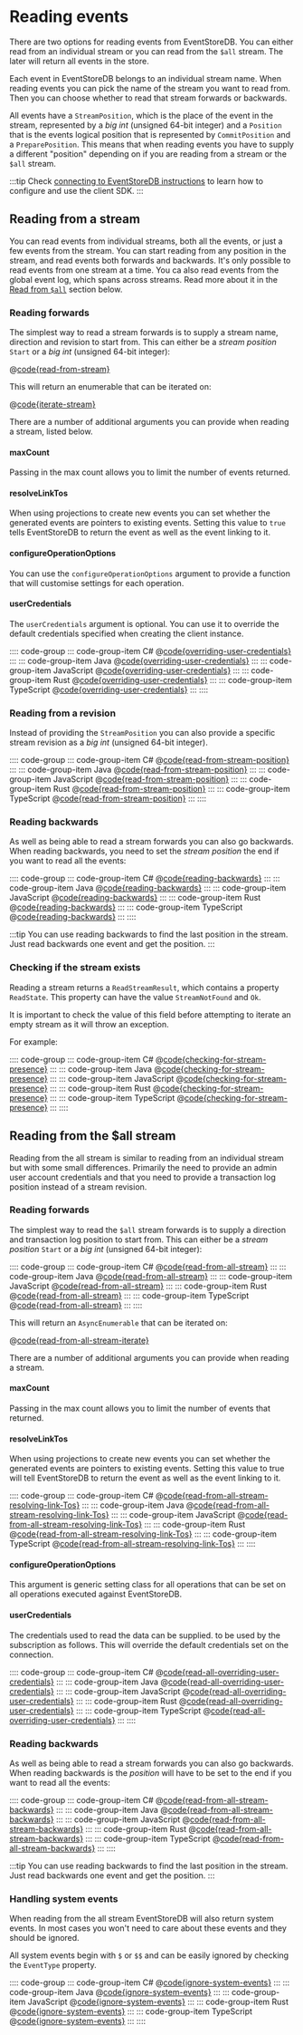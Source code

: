 # Reading events

There are two options for reading events from EventStoreDB. You can either read from an individual stream or you can read from the `$all` stream. The later will return all events in the store.

Each event in EventStoreDB belongs to an individual stream name. When reading events you can pick the name of the stream you want to read from. Then you can choose whether to read that stream forwards or backwards. 

All events have a `StreamPosition`, which is the place of the event in the stream, represented by a *big int* (unsigned 64-bit integer) and a `Position` that is the events logical position that is represented by `CommitPosition` and a `PreparePosition`. This means that when reading events you have to supply a different "position" depending on if you are reading from a stream or the `$all` stream.

:::tip
Check [connecting to EventStoreDB instructions](./README.md#required-packages) to learn how to configure and use the client SDK.
:::

## Reading from a stream

You can read events from individual streams, both all the events, or just a few events from the stream. You can start reading from any position in the stream, and read events both forwards and backwards. It's only possible to read events from one stream at a time. You ca also read events from the global event log, which spans across streams. Read more about it in the [Read from `$all`](#reading-from-the-all-stream) section below.

### Reading forwards

The simplest way to read a stream forwards is to supply a stream name, direction and revision to start from. This can either be a *stream position* `Start` or a *big int* (unsigned 64-bit integer):

@[code{read-from-stream}](@grpc/reading-events/Program.cs;@grpc/reading_events/ReadingEvents.java;@grpc/reading-events.js;@grpc/reading_events.rust;@grpc/reading-events.ts)

This will return an enumerable that can be iterated on:

@[code{iterate-stream}](@grpc/reading-events/Program.cs;@grpc/reading_events/ReadingEvents.java;@grpc/reading-events.js;@grpc/reading_events.rust;@grpc/reading-events.ts)

There are a number of additional arguments you can provide when reading a stream, listed below.

#### maxCount

Passing in the max count allows you to limit the number of events returned.

#### resolveLinkTos

When using projections to create new events you can set whether the generated events are pointers to existing events. Setting this value to `true` tells EventStoreDB to return the event as well as the event linking to it.

#### configureOperationOptions

You can use the `configureOperationOptions` argument to provide a function that will customise settings for each operation.

#### userCredentials

The `userCredentials` argument is optional. You can use it to override the default credentials specified when creating the client instance.

:::: code-group
::: code-group-item C#
@[code{overriding-user-credentials}](@grpc/reading-events/Program.cs)
:::
::: code-group-item Java
@[code{overriding-user-credentials}](@grpc/reading_events/ReadingEvents.java)
:::
::: code-group-item JavaScript
@[code{overriding-user-credentials}](@grpc/reading-events.js)
:::
::: code-group-item Rust
@[code{overriding-user-credentials}](@grpc/reading_events.rust)
:::
::: code-group-item TypeScript
@[code{overriding-user-credentials}](@grpc/reading-events.ts)
:::
::::

### Reading from a revision

Instead of providing the `StreamPosition` you can also provide a specific stream revision as a *big int* (unsigned 64-bit integer).

:::: code-group
::: code-group-item C#
@[code{read-from-stream-position}](../dotnet/generated/21.2.0/samples/reading-events/Program.cs)
:::
::: code-group-item Java
@[code{read-from-stream-position}](../java/generated/1.0.0/samples/reading_events/ReadingEvents.java)
:::
::: code-group-item JavaScript
@[code{read-from-stream-position}](../node/generated/2.0.0/samples/reading-events.js)
:::
::: code-group-item Rust
@[code{read-from-stream-position}](../rust/generated/1.0.0/samples/reading_events.rust)
:::
::: code-group-item TypeScript
@[code{read-from-stream-position}](../node/generated/2.0.0/samples/reading-events.ts)
:::
::::

### Reading backwards

As well as being able to read a stream forwards you can also go backwards. When reading backwards, you need to set the *stream position* the end if you want to read all the events:

:::: code-group
::: code-group-item C#
@[code{reading-backwards}](../dotnet/generated/21.2.0/samples/reading-events/Program.cs)
:::
::: code-group-item Java
@[code{reading-backwards}](../java/generated/1.0.0/samples/reading_events/ReadingEvents.java)
:::
::: code-group-item JavaScript
@[code{reading-backwards}](../node/generated/2.0.0/samples/reading-events.js)
:::
::: code-group-item Rust
@[code{reading-backwards}](../rust/generated/1.0.0/samples/reading_events.rust)
:::
::: code-group-item TypeScript
@[code{reading-backwards}](../node/generated/2.0.0/samples/reading-events.ts)
:::
::::

:::tip
You can use reading backwards to find the last position in the stream. Just read backwards one event and get the position.
:::

### Checking if the stream exists

Reading a stream returns a `ReadStreamResult`, which contains a property `ReadState`. This property can have the value `StreamNotFound` and `Ok`.

It is important to check the value of this field before attempting to iterate an empty stream as it will throw an exception. 

For example:

:::: code-group
::: code-group-item C#
@[code{checking-for-stream-presence}](../dotnet/generated/21.2.0/samples/reading-events/Program.cs)
:::
::: code-group-item Java
@[code{checking-for-stream-presence}](../java/generated/1.0.0/samples/reading_events/ReadingEvents.java)
:::
::: code-group-item JavaScript
@[code{checking-for-stream-presence}](../node/generated/2.0.0/samples/reading-events.js)
:::
::: code-group-item Rust
@[code{checking-for-stream-presence}](../rust/generated/1.0.0/samples/reading_events.rust)
:::
::: code-group-item TypeScript
@[code{checking-for-stream-presence}](../node/generated/2.0.0/samples/reading-events.ts)
:::
::::

## Reading from the $all stream

Reading from the all stream is similar to reading from an individual stream but with some small differences. Primarily the need to provide an admin user account credentials and that you need to provide a transaction log position instead of a stream revision.

### Reading forwards

The simplest way to read the `$all` stream forwards is to supply a direction and transaction log position to start from. This can either be a *stream position* `Start` or a *big int* (unsigned 64-bit integer):

:::: code-group
::: code-group-item C#
@[code{read-from-all-stream}](../dotnet/generated/21.2.0/samples/reading-events/Program.cs)
:::
::: code-group-item Java
@[code{read-from-all-stream}](../java/generated/1.0.0/samples/reading_events/ReadingEvents.java)
:::
::: code-group-item JavaScript
@[code{read-from-all-stream}](../node/generated/2.0.0/samples/reading-events.js)
:::
::: code-group-item Rust
@[code{read-from-all-stream}](../rust/generated/1.0.0/samples/reading_events.rust)
:::
::: code-group-item TypeScript
@[code{read-from-all-stream}](../node/generated/2.0.0/samples/reading-events.ts)
:::
::::

This will return an `AsyncEnumerable` that can be iterated on:

@[code{read-from-all-stream-iterate}](@grpc/reading-events/Program.cs;@grpc/reading_events/ReadingEvents.java;@grpc/reading-events.js;@grpc/reading_events.rust;@grpc/reading-events.ts)

There are a number of additional arguments you can provide when reading a stream.

#### maxCount

Passing in the max count allows you to limit the number of events that returned.

#### resolveLinkTos

When using projections to create new events you can set whether the generated events are pointers to existing events. Setting this value to true will tell EventStoreDB to return the event as well as the event linking to it.

:::: code-group
::: code-group-item C#
@[code{read-from-all-stream-resolving-link-Tos}](../dotnet/generated/21.2.0/samples/reading-events/Program.cs)
:::
::: code-group-item Java
@[code{read-from-all-stream-resolving-link-Tos}](../java/generated/1.0.0/samples/reading_events/ReadingEvents.java)
:::
::: code-group-item JavaScript
@[code{read-from-all-stream-resolving-link-Tos}](../node/generated/2.0.0/samples/reading-events.js)
:::
::: code-group-item Rust
@[code{read-from-all-stream-resolving-link-Tos}](../rust/generated/1.0.0/samples/reading_events.rust)
:::
::: code-group-item TypeScript
@[code{read-from-all-stream-resolving-link-Tos}](../node/generated/2.0.0/samples/reading-events.ts)
:::
::::

#### configureOperationOptions

This argument is generic setting class for all operations that can be set on all operations executed against EventStoreDB.

#### userCredentials
The credentials used to read the data can be supplied. to be used by the subscription as follows. This will override the default credentials set on the connection.

:::: code-group
::: code-group-item C#
@[code{read-all-overriding-user-credentials}](../dotnet/generated/21.2.0/samples/reading-events/Program.cs)
:::
::: code-group-item Java
@[code{read-all-overriding-user-credentials}](../java/generated/1.0.0/samples/reading_events/ReadingEvents.java)
:::
::: code-group-item JavaScript
@[code{read-all-overriding-user-credentials}](../node/generated/2.0.0/samples/reading-events.js)
:::
::: code-group-item Rust
@[code{read-all-overriding-user-credentials}](../rust/generated/1.0.0/samples/reading_events.rust)
:::
::: code-group-item TypeScript
@[code{read-all-overriding-user-credentials}](../node/generated/2.0.0/samples/reading-events.ts)
:::
::::

### Reading backwards

As well as being able to read a stream forwards you can also go backwards. When reading backwards is the *position* will have to be set to the end if you want to read all the events:

:::: code-group
::: code-group-item C#
@[code{read-from-all-stream-backwards}](../dotnet/generated/21.2.0/samples/reading-events/Program.cs)
:::
::: code-group-item Java
@[code{read-from-all-stream-backwards}](../java/generated/1.0.0/samples/reading_events/ReadingEvents.java)
:::
::: code-group-item JavaScript
@[code{read-from-all-stream-backwards}](../node/generated/2.0.0/samples/reading-events.js)
:::
::: code-group-item Rust
@[code{read-from-all-stream-backwards}](../rust/generated/1.0.0/samples/reading_events.rust)
:::
::: code-group-item TypeScript
@[code{read-from-all-stream-backwards}](../node/generated/2.0.0/samples/reading-events.ts)
:::
::::

:::tip
You can use reading backwards to find the last position in the stream. Just read backwards one event and get the position.
:::

### Handling system events

When reading from the all stream EventStoreDB will also return system events. In most cases you won't need to care about these events and they should be ignored.

All system events begin with `$` or `$$` and can be easily ignored by checking the `EventType` property.

:::: code-group
::: code-group-item C#
@[code{ignore-system-events}](../dotnet/generated/21.2.0/samples/reading-events/Program.cs)
:::
::: code-group-item Java
@[code{ignore-system-events}](../java/generated/1.0.0/samples/reading_events/ReadingEvents.java)
:::
::: code-group-item JavaScript
@[code{ignore-system-events}](../node/generated/2.0.0/samples/reading-events.js)
:::
::: code-group-item Rust
@[code{ignore-system-events}](../rust/generated/1.0.0/samples/reading_events.rust)
:::
::: code-group-item TypeScript
@[code{ignore-system-events}](../node/generated/2.0.0/samples/reading-events.ts)
:::
::::
